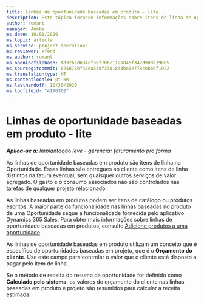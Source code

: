 ```yaml
---
title: Linhas de oportunidade baseadas em produto - lite
description: Este tópico fornece informações sobre itens de linha de oportunidade baseados em produto no Project Operations.
author: rumant
manager: Annbe
ms.date: 10/01/2020
ms.topic: article
ms.service: project-operations
ms.reviewer: kfend
ms.author: rumant
ms.openlocfilehash: fd32bedb94cf36f706c112a845f342d9dde19805
ms.sourcegitcommit: 625878bf48ea530f3381843be0e778cebbbf1922
ms.translationtype: HT
ms.contentlocale: pt-BR
ms.lasthandoff: 10/30/2020
ms.locfileid: "4176302"
---
```

# <a name="product-based-opportunity-lines---lite"></a>Linhas de oportunidade baseadas em produto - lite

_**Aplica-se a:** Implantação leve - gerenciar faturamento pro forma_

As linhas de oportunidade baseadas em produto são itens de linha na Oportunidade. Essas linhas são entregues ao cliente como itens de linha distintos na fatura eventual, sem quaisquer outros serviços de valor agregado. O gasto e o consumo associados não são controlados nas tarefas de qualquer projeto relacionado.

As linhas baseadas em produtos podem ser itens de catálogo ou produtos escritos. A maior parte da funcionalidade nas linhas baseadas no produto de uma Oportunidade segue a funcionalidade fornecida pelo aplicativo Dynamics 365 Sales. Para obter mais informações sobre linhas de oportunidade baseadas em produtos, consulte [Adicione produtos a uma oportunidade](https://docs.microsoft.com/dynamics365/sales-enterprise/add-products-opportunity).

As linhas de oportunidade baseadas em produto utilizam um conceito que é específico de oportunidades baseadas em projeto, que é o **Orçamento do cliente**. Use este campo para controlar o valor que o cliente está disposto a pagar pelo item de linha.

Se o método de receita do resumo da oportunidade for definido como **Calculado pelo sistema**, os valores do orçamento do cliente nas linhas baseadas em produto e projeto são resumidos para calcular a receita estimada.
